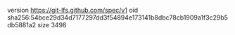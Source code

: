 version https://git-lfs.github.com/spec/v1
oid sha256:54bce29d34d7177297dd3f54894e173141b8dbc78cb1909a1f3c29b5db5881a2
size 3498
